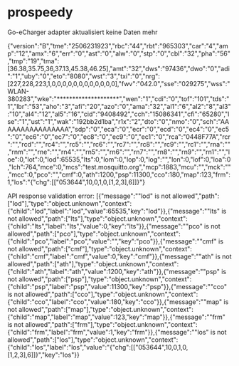 # prospeedy
Go-eCharger adapter aktualisiert keine Daten mehr


{"version":"B","tme":"2506231923","rbc":"44","rbt":"965303","car":"4","amp":"12","amx":"6","err":"0","ast":"0","alw":"0","stp":"0","cbl":"32","pha":"56","tmp":"19","tma":[36.38,35.75,36,37.13,45.38,46.25],"amt":"32","dws":"97436","dwo":"0","adi":"1","uby":"0","eto":"8080","wst":"3","txi":"0","nrg":[227,228,223,1,0,0,0,0,0,0,0,0,0,0,0,0],"fwv":"042.0","sse":"029275","wss":"WLAN-380283","wke":"********************","wen":"1","cdi":"0","tof":"101","tds":"1","lbr":"53","aho":"3","afi":"20","azo":"0","ama":"32","al1":"6","al2":"8","al3":"10","al4":"12","al5":"16","cid":"9408492","cch":"15086341","cfi":"65280","lse":"1","ust":"1","wak":"192bb2d1ba","r1x":"2","dto":"0","nmo":"0","sch":"AAAAAAAAAAAAAAAA","sdp":"0","eca":"0","ecr":"0","ecd":"0","ec4":"0","ec5":"0","ec6":"0","ec7":"0","ec8":"0","ec9":"0","ec1":"0","rca":"0448F77A","rcr":"","rcd":"","rc4":"","rc5":"","rc6":"","rc7":"","rc8":"","rc9":"","rc1":"","rna":"","rnm":"","rne":"","rn4":"","rn5":"","rn6":"","rn7":"","rn8":"","rn9":"","rn1":"","loe":0,"lot":0,"lod":65535,"lts":0,"lom":0,"lop":0,"log":"","lon":0,"lof":0,"loa":0,"lch":764,"mce":0,"mcs":"test.mosquitto.org","mcp":1883,"mcu":"","mck":"","mcc":0,"pco":"","cmf":0,"ath":1200,"psp":11300,"cco":180,"map":123,"frm":1,"los":"{\"chg\":[[\"053644\",10,0,1,0,[1,2,3],6]]}"}


API response validation error: [{"message":"\"lod\" is not allowed","path":["lod"],"type":"object.unknown","context":{"child":"lod","label":"lod","value":65535,"key":"lod"}},{"message":"\"lts\" is not allowed","path":["lts"],"type":"object.unknown","context":{"child":"lts","label":"lts","value":0,"key":"lts"}},{"message":"\"pco\" is not allowed","path":["pco"],"type":"object.unknown","context":{"child":"pco","label":"pco","value":"","key":"pco"}},{"message":"\"cmf\" is not allowed","path":["cmf"],"type":"object.unknown","context":{"child":"cmf","label":"cmf","value":0,"key":"cmf"}},{"message":"\"ath\" is not allowed","path":["ath"],"type":"object.unknown","context":{"child":"ath","label":"ath","value":1200,"key":"ath"}},{"message":"\"psp\" is not allowed","path":["psp"],"type":"object.unknown","context":{"child":"psp","label":"psp","value":11300,"key":"psp"}},{"message":"\"cco\" is not allowed","path":["cco"],"type":"object.unknown","context":{"child":"cco","label":"cco","value":180,"key":"cco"}},{"message":"\"map\" is not allowed","path":["map"],"type":"object.unknown","context":{"child":"map","label":"map","value":123,"key":"map"}},{"message":"\"frm\" is not allowed","path":["frm"],"type":"object.unknown","context":{"child":"frm","label":"frm","value":1,"key":"frm"}},{"message":"\"los\" is not allowed","path":["los"],"type":"object.unknown","context":{"child":"los","label":"los","value":"{\"chg\":[[\"053644\",10,0,1,0,[1,2,3],6]]}","key":"los"}}
